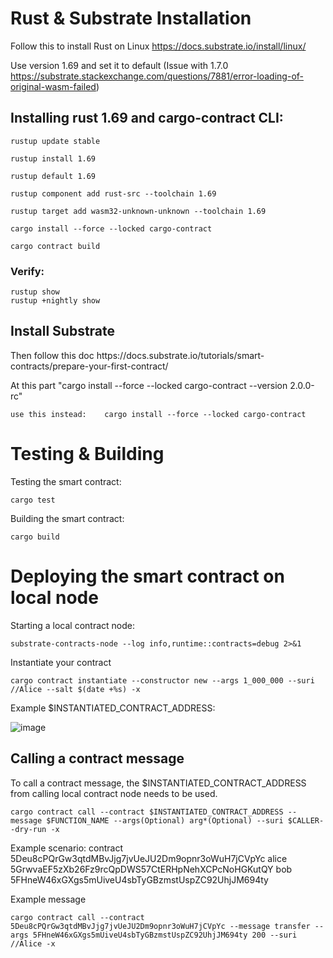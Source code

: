 <h1> Rust & Substrate Installation</h1>

Follow this to install Rust on Linux
https://docs.substrate.io/install/linux/

Use version 1.69 and set it to default 
(Issue with 1.7.0 https://substrate.stackexchange.com/questions/7881/error-loading-of-original-wasm-failed)

## Installing rust 1.69 and cargo-contract CLI:

	rustup update stable
 
	rustup install 1.69
 
	rustup default 1.69
 
	rustup component add rust-src --toolchain 1.69
 
	rustup target add wasm32-unknown-unknown --toolchain 1.69

	cargo install --force --locked cargo-contract
 
	cargo contract build

### Verify:
	rustup show
	rustup +nightly show
	
<h2>Install Substrate</h2>	
Then follow this doc https://docs.substrate.io/tutorials/smart-contracts/prepare-your-first-contract/

At this part "cargo install --force --locked cargo-contract --version 2.0.0-rc"

	use this instead:	 cargo install --force --locked cargo-contract

<h1>Testing & Building</h1>

Testing the smart contract:

 	cargo test
  
Building the smart contract:

	cargo build



<h1>Deploying the smart contract on local node</h1>

Starting a local contract node:

	substrate-contracts-node --log info,runtime::contracts=debug 2>&1

Instantiate your contract

	cargo contract instantiate --constructor new --args 1_000_000 --suri //Alice --salt $(date +%s) -x

Example $INSTANTIATED_CONTRACT_ADDRESS:

![image](https://github.com/deonkhong/TrueFi/assets/72732410/5b255e89-e3d2-492e-b371-f88ed044869b)


<h2>Calling a contract message</h2>
To call a contract message, the $INSTANTIATED_CONTRACT_ADDRESS from calling local contract node needs to be used.	
 	
  	cargo contract call --contract $INSTANTIATED_CONTRACT_ADDRESS --message $FUNCTION_NAME --args(Optional) arg*(Optional) --suri $CALLER--dry-run -x
 
Example scenario:
contract   	5Deu8cPQrGw3qtdMBvJjg7jvUeJU2Dm9opnr3oWuH7jCVpYc
alice 		5GrwvaEF5zXb26Fz9rcQpDWS57CtERHpNehXCPcNoHGKutQY
bob 		5FHneW46xGXgs5mUiveU4sbTyGBzmstUspZC92UhjJM694ty

Example message

  	cargo contract call --contract 5Deu8cPQrGw3qtdMBvJjg7jvUeJU2Dm9opnr3oWuH7jCVpYc --message transfer --args 5FHneW46xGXgs5mUiveU4sbTyGBzmstUspZC92UhjJM694ty 200 --suri //Alice -x
